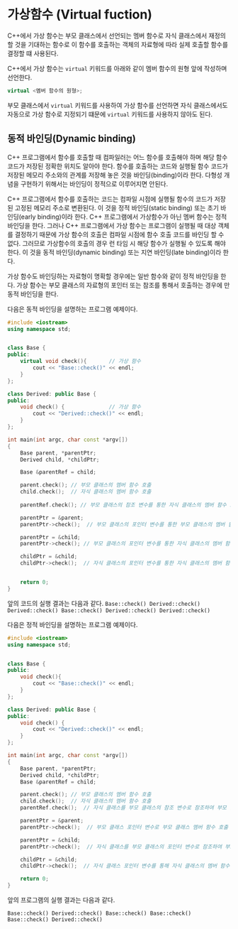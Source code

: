 #  가상함수 (Virtual fuction)

C++에서 가상 함수는 부모 클래스에서 선언되는 멤버 함수로 자식 클래스에서 재정의할 것을 기대하는 함수로 이 함수를 호출하는 객체의 자료형에 따라 실제 호출할 함수를 결정할 떄 사용된다. 

C++에서 가상 함수는 ```virtual``` 키워드를 아래와 같이 멤버 함수의 원형 앞에 작성하며 선언한다.

```cpp
virtual <멤버 함수의 원형>;
```

부모 클래스에서 ```virtual``` 키워드를 사용하여 가상 함수를 선언하면 자식 클래스에서도 자동으로 가상 함수로 지정되기 떄문에 ```virtual``` 키워드를 사용하지 않아도 된다. 

## 동적 바인딩(Dynamic binding)

C++ 프로그램에서 함수를 호출할 때 컴파일러는 어느 함수를 호출해야 하며 해당 함수 코드가 저장된 정확한 위치도 알아야 한다. 함수를 호출하는 코드와 실행될 함수 코드가 저장된 메모리 주소와의 관계를 저장해 놓은 것을 바인딩(binding)이라 한다. 
다형성 개념을 구현하기 위해서는 바인딩이 정적으로 이루어지면 안된다. 

C++ 프로그램에서 함수를 호출하는 코드는 컴파일 시점에 실행될 함수의 코드가 저장된 고정된 메모리 주소로 변환된다. 이 것을 정적 바인딩(static binding) 또는 초기 바인딩(early binding)이라 한다.
C++ 프로그램에서 가상함수가 아닌 멤버 함수는 정적 바인딩을 한다. 
그러나 C++ 프로그램에서 가상 함수는 프로그램이 실행될 때 대상 객체를 결정하기 때문에 
가상 함수의 호출은 컴파일 시점에 함수 호출 코드를 바인딩 할 수 없다. 
그러므로 가상함수의 호출의 경우 런 타임 시 해당 함수가 실행될 수 있도록 해야 한다.
이 것을 동적 바인딩(dynamic binding) 또는 지연 바인딩(late binding)이라 한다. 

가상 함수도 바인딩하는 자료형이 명확할 경우에는 일반 함수와 같이 정적 바인딩을 한다. 
가상 함수는 부모 클래스의 자료형의 포인터 또는 참조를 통해서 호출하는 경우에 만 동적 바인딩을 한다.

다음은 동적 바인딩을 설명하는 프로그램 예제이다. 

```cpp
#include <iostream>
using namespace std;


class Base {
public:
	virtual void check(){    	// 가상 함수 
		cout << "Base::check()" << endl;
	}
};

class Derived: public Base {	
public:
	void check() {				// 가상 함수
		cout << "Derived::check()" << endl;
	}
};

int main(int argc, char const *argv[])
{
	Base parent, *parentPtr;
	Derived child, *childPtr;

	Base &parentRef = child;

	parent.check();	// 부모 클래스의 멤버 함수 호출
	child.check();	// 자식 클래스의 멤버 함수 호출
	
	parentRef.check(); // 부모 클래스의 참조 변수를 통한 자식 클래스의 멤버 함수 호출

	parentPtr = &parent; 
	parentPtr->check();  // 부모 클래스의 포인터 변수를 통한 부모 클래스의 멤버 함수 호출

	parentPtr = &child; 
	parentPtr->check(); // 부모 클래스의 포인터 변수를 통한 자식 클래스의 멤버 함수 호출 

	childPtr = &child;
	childPtr->check();  // 자식 클래스의 포인터 변수를 통한 자식 클래스의 멤버 함수 호출 


	return 0;
}
```

앞의 코드의 실행 결과는 다음과 같다.
``
Base::check()
Derived::check()
Derived::check()
Base::check()
Derived::check()
Derived::check()
``

다음은 정적 바인딩을 설명하는 프로그램 예제이다. 

```cpp
#include <iostream>
using namespace std;


class Base {
public:
	void check(){    
		cout << "Base::check()" << endl;
	}
};

class Derived: public Base {
public:
	void check() {
		cout << "Derived::check()" << endl;
	}
};

int main(int argc, char const *argv[])
{
	Base parent, *parentPtr;
	Derived child, *childPtr;
	Base &parentRef = child;

	parent.check();	// 부모 클래스의 멤버 함수 호출 
	child.check();	// 자식 클래스의 멤버 함수 호출
	parentRef.check();	// 자식 클래스를 부모 클래스의 참조 변수로 참조하여 부모 클래스의 멤버 함수 호출

	parentPtr = &parent; 
	parentPtr->check();  // 부모 클래스 포인터 변수로 부모 클래스 멤버 함수 호출 

	parentPtr = &child;
	parentPtr->check();  // 자식 클래스를 부모 클래스의 포인터 변수로 참조하여 부모 클래스의 멤버 함수 호출

	childPtr = &child;
	childPtr->check();  // 자식 클래스 포인터 변수를 통해 자식 클래스의 멤버 함수 호출

	return 0;
}
```

앞의 프로그램의 실행 결과는 다음과 같다.

``
Base::check()
Derived::check()
Base::check()
Base::check()
Base::check()
Derived::check()
``




